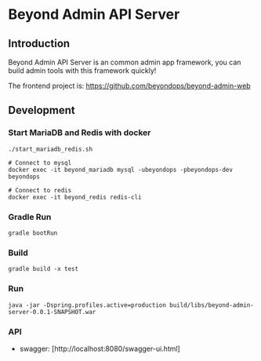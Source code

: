 # Beyond Admin API Server

## Introduction

Beyond Admin API Server is an common admin app framework, you can build admin tools with this framework quickly!

The frontend project is: https://github.com/beyondops/beyond-admin-web

## Development

### Start MariaDB and Redis with docker

```shell
./start_mariadb_redis.sh

# Connect to mysql
docker exec -it beyond_mariadb mysql -ubeyondops -pbeyondops-dev beyondops

# Connect to redis
docker exec -it beyond_redis redis-cli

```

### Gradle Run

```shell
gradle bootRun
```

### Build

```
gradle build -x test
```

### Run

```shell
java -jar -Dspring.profiles.active=production build/libs/beyond-admin-server-0.0.1-SNAPSHOT.war
```

### API

- swagger: [http://localhost:8080/swagger-ui.html]


